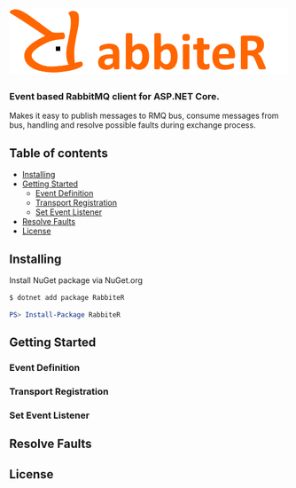 # ![logo](docs/assets/logo-sm.png)
### Event based RabbitMQ client for ASP.NET Core.
Makes it easy to publish messages to RMQ bus, consume messages from bus, handling and resolve possible faults during exchange process.

## Table of contents
- [Installing](#installing)
- [Getting Started](#getting-started)
    - [Event Definition](#event-definition)
    - [Transport Registration](#transport-registration)
    - [Set Event Listener](#set-event-listener)
- [Resolve Faults](#resolve-faults)
- [License](#license)

## Installing
Install NuGet package via NuGet.org

```sh
$ dotnet add package RabbiteR
```
```powershell
PS> Install-Package RabbiteR
```
## Getting Started
### Event Definition

### Transport Registration

### Set Event Listener

## Resolve Faults

## License
